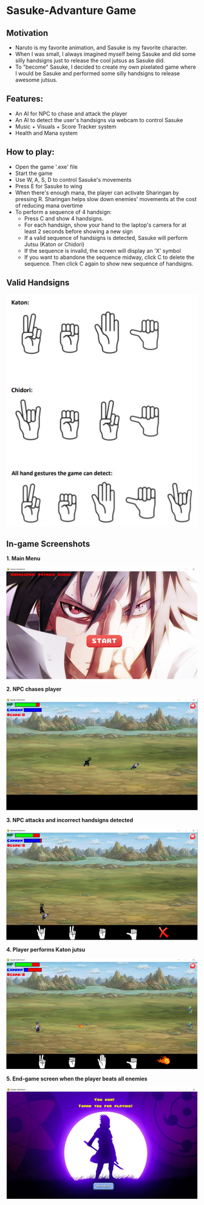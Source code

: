 # Sasuke-Advanture Game
## Motivation
* Naruto is my favorite animation, and Sasuke is my favorite character. 
* When I was small, I always imagined myself being Sasuke and did some silly handsigns just to release the cool jutsus as Sasuke did.
* To "become" Sasuke, I decided to create my own pixelated game where I would be Sasuke and performed some silly handsigns to release awesome jutsus.
## Features: 
* An AI for NPC to chase and attack the player
* An AI to detect the user's handsigns via webcam to control Sasuke
* Music + Visuals + Score Tracker system 
* Health and Mana system 
## How to play:
* Open the game '.exe' file
* Start the game
* Use W, A, S, D to control Sasuke's movements
* Press E for Sasuke to wing
* When there's enough mana, the player can activate Sharingan by pressing R. Sharingan helps slow down enemies' movements at the cost of reducing mana overtime
* To perform a sequence of 4 handsign:
  * Press C and show 4 handsigns. 
  * For each handsign, show your hand to the laptop's camera for at least 2 seconds before showing a new sign
  * If a valid sequence of handsigns is detected, Sasuke will perform Jutsu (Katon or Chidori)
  * If the sequence is invalid, the screen will display an 'X' symbol
  * If you want to abandone the sequence midway, click C to delete the sequence. Then click C again to show new sequence of handsigns.
## Valid Handsigns
![Alt_text](https://github.com/PatrickDuong3001/Sasuke-Adventure/blob/master/Handsigns%20Guide.PNG)
## In-game Screenshots
**1. Main Menu**

![Alt_text](https://github.com/PatrickDuong3001/Sasuke-Adventure/blob/master/Intro%20screen.PNG)

**2. NPC chases player**

![Alt_text](https://github.com/PatrickDuong3001/Sasuke-Adventure/blob/master/NPC%20chases%20player.PNG)

**3. NPC attacks and incorrect handsigns detected**

![Alt_text](https://github.com/PatrickDuong3001/Sasuke-Adventure/blob/master/NPC%20attacks%20and%20invalid%20handsigns.PNG)

**4. Player performs Katon jutsu**

![Alt_text](https://github.com/PatrickDuong3001/Sasuke-Adventure/blob/master/Katon%20image.PNG)

**5. End-game screen when the player beats all enemies**

![Alt_text](https://github.com/PatrickDuong3001/Sasuke-Adventure/blob/master/End%20game%20screen%20when%20win.PNG)
